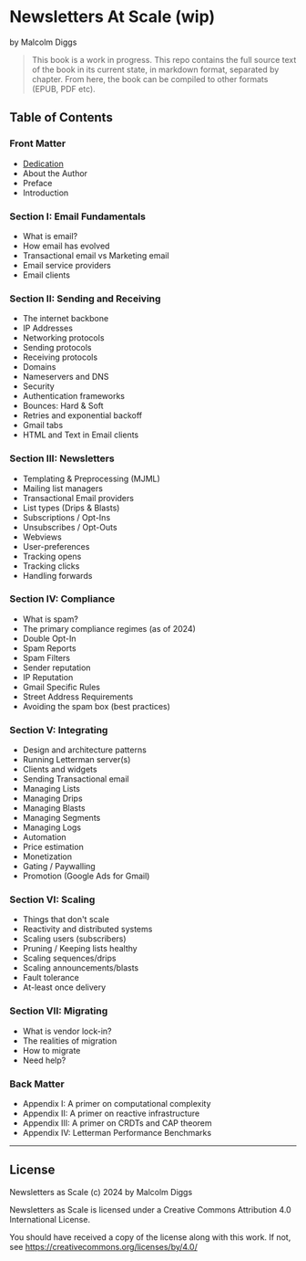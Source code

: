 # Newsletters At Scale (wip)
by Malcolm Diggs

> This book is a work in progress. This repo contains the full source text of the book in its current state, in markdown format, separated by chapter. From here, the book can be compiled to other formats (EPUB, PDF etc).


## Table of Contents

### Front Matter
* [Dedication](/Front%20Matter/Dedication.md)
* About the Author
* Preface
* Introduction


### Section I: Email Fundamentals

* What is email?
* How email has evolved
* Transactional email vs Marketing email
* Email service providers
* Email clients


### Section II: Sending and Receiving

* The internet backbone
* IP Addresses
* Networking protocols
* Sending protocols
* Receiving protocols
* Domains
* Nameservers and DNS
* Security
* Authentication frameworks
* Bounces: Hard & Soft
* Retries and exponential backoff
* Gmail tabs
* HTML and Text in Email clients


### Section III: Newsletters

* Templating & Preprocessing (MJML)
* Mailing list managers
* Transactional Email providers
* List types (Drips & Blasts)
* Subscriptions / Opt-Ins
* Unsubscribes / Opt-Outs
* Webviews
* User-preferences
* Tracking opens
* Tracking clicks
* Handling forwards



### Section IV: Compliance

* What is spam?
* The primary compliance regimes (as of 2024)
* Double Opt-In
* Spam Reports
* Spam Filters
* Sender reputation
* IP Reputation
* Gmail Specific Rules
* Street Address Requirements
* Avoiding the spam box (best practices)


### Section V: Integrating

* Design and architecture patterns
* Running Letterman server(s)
* Clients and widgets
* Sending Transactional email
* Managing Lists
* Managing Drips
* Managing Blasts
* Managing Segments
* Managing Logs
* Automation
* Price estimation
* Monetization
* Gating / Paywalling
* Promotion (Google Ads for Gmail)


### Section VI: Scaling

* Things that don't scale
* Reactivity and distributed systems
* Scaling users (subscribers)
* Pruning / Keeping lists healthy
* Scaling sequences/drips
* Scaling announcements/blasts
* Fault tolerance
* At-least once delivery


### Section VII: Migrating

* What is vendor lock-in?
* The realities of migration
* How to migrate
* Need help?


### Back Matter

* Appendix I: A primer on computational complexity
* Appendix II: A primer on reactive infrastructure
* Appendix III: A primer on CRDTs and CAP theorem
* Appendix IV: Letterman Performance Benchmarks


---


## License

Newsletters as Scale (c) 2024 by Malcolm Diggs

Newsletters as Scale is licensed under a Creative Commons Attribution 4.0 International License.

You should have received a copy of the license along with this
work. If not, see [<https://creativecommons.org/licenses/by/4.0/>](<https://creativecommons.org/licenses/by/4.0/>)

